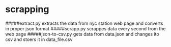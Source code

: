 # scrapping

#####extract.py extracts the data from nyc station web page and converts in proper json format 
#####scrapp.py scrappes data every second from the web page 
#####json-to-csv.py gets data from data.json and changes ito csv and stoers it in data_file.csv 
